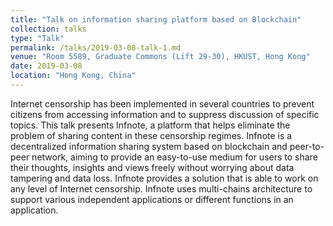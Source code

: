 ```yaml
---
title: "Talk on information sharing platform based on Blockchain"
collection: talks
type: "Talk"
permalink: /talks/2019-03-08-talk-1.md
venue: "Room 5589, Graduate Commons (Lift 29-30), HKUST, Hong Kong"
date: 2019-03-08
location: "Hong Kong, China"
---
```


Internet censorship has been implemented in several countries to prevent citizens from accessing information and to suppress discussion of specific topics. This talk presents Infnote, a platform that helps eliminate the problem of sharing content in these censorship regimes. Infnote is a decentralized information sharing system based on blockchain and peer-to-peer network, aiming to provide an easy-to-use medium for users to share their thoughts, insights and views freely without worrying about data tampering and data loss. Infnote provides a solution that is able to work on any level of Internet censorship. Infnote uses multi-chains architecture to support various independent applications or different functions in an application.
